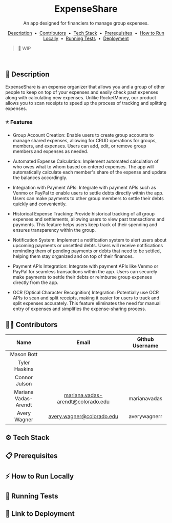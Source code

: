 <h1 align="center">ExpenseShare</h1> 
<p align="center">
An app designed for financiers to manage group expenses.
</p>

<p align="center">
  <a href="#money_with_wings-description">Description</a> &nbsp;&bull;&nbsp;
  <a href="#technologist-contributors">Contributors</a> &nbsp;&bull;&nbsp;
  <a href="#gear-tech-stack">Tech Stack</a> &nbsp;&bull;&nbsp;
  <a href="#clipboard-prerequisites">Prerequisites</a> &nbsp;&bull;&nbsp;
  <a href="#zap-how-to-run-locally">How to Run Locally</a> &nbsp;&bull;&nbsp;
  <a href="#test_tube-running-tests">Running Tests</a> &nbsp;&bull;&nbsp;
  <a href="#rocket-deployment">Deployment</a>
</p>

> :construction: WIP

<br>

## :money_with_wings: Description


ExpenseShare is an expense organizer that allows you and a group of other people to keep on top of your expenses and easily check past expenses along with calculating new expenses. Unlike RocketMoney, our product allows you to scan receipts to speed up the process of tracking and splitting expenses.

### :star: Features

* Group Account Creation: Enable users to create group accounts to manage shared expenses, allowing for CRUD operations for groups, members, and expenses. Users can add, edit, or remove group members and expenses as needed.

* Automated Expense Calculation: Implement automated calculation of who owes what to whom based on entered expenses. The app will automatically calculate each member's share of the expense and update the balances accordingly.

* Integration with Payment APIs: Integrate with payment APIs such as Venmo or PayPal to enable users to settle debts directly within the app. Users can make payments to other group members to settle their debts quickly and conveniently.

* Historical Expense Tracking: Provide historical tracking of all group expenses and settlements, allowing users to view past transactions and payments. This feature helps users keep track of their spending and ensures transparency within the group.

* Notification System: Implement a notification system to alert users about upcoming payments or unsettled debts. Users will receive notifications reminding them of pending payments or debts that need to be settled, helping them stay organized and on top of their finances.

* Payment APIs Integration: Integrate with payment APIs like Venmo or PayPal for seamless transactions within the app. Users can securely make payments to settle their debts or reimburse group expenses directly from the app.

* OCR (Optical Character Recognition) Integration: Potentially use OCR APIs to scan and split receipts, making it easier for users to track and split expenses accurately. This feature eliminates the need for manual entry of expenses and simplifies the expense-sharing process.


## :technologist: Contributors

|         Name         |               Email               | Github Username |
| :------------------: | :-------------------------------: | :-------------: |
|      Mason Bott      |                                   |
|    Tyler Haskins     |                                   |
|    Connor Julson     |                                   |
| Mariana Vadas-Arendt | mariana.vadas-arendt@colorado.edu |  marianavadas   |
|     Avery Wagner     |     avery.wagner@colorado.edu     |  averywagnerr   |

## :gear: Tech Stack

## :clipboard: Prerequisites

## :zap: How to Run Locally

## :test_tube: Running Tests

## :rocket: Link to Deployment
